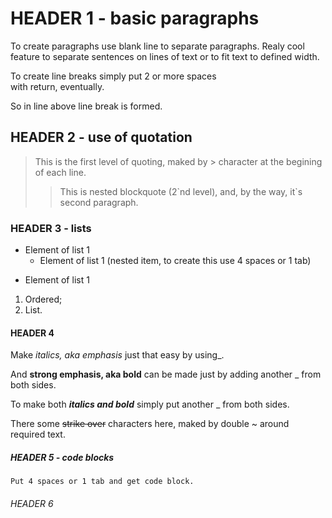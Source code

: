 # HEADER 1 - basic paragraphs

To create paragraphs use blank line to separate paragraphs.
Realy cool feature to separate sentences on lines of text or to fit text to defined width.

To create line breaks simply put 2 or more spaces  
with return, eventually.

So in line above line break is formed.

## HEADER 2 - use of quotation

> This is the first level of quoting, maked by \> character at the begining of each line.
>
> > This is nested blockquote (2\`nd level), and, by the way, it\`s second paragraph.

### HEADER 3 - lists

* Element of list 1
    + Element of list 1 (nested item, to create this use 4 spaces or 1 tab)
- Element of list 1

1. Ordered;
2. List.

#### HEADER 4

Make
_italics, aka emphasis_
just that easy by using\_.

And
__strong emphasis, aka bold__
can be made just by adding another \_ from both sides.

To make both
___italics and bold___
simply put another \_ from both sides.

There some
~~strike over~~
characters here, maked by double \~ around required text.

##### HEADER 5 - code blocks

    Put 4 spaces or 1 tab and get code block.

###### HEADER 6
